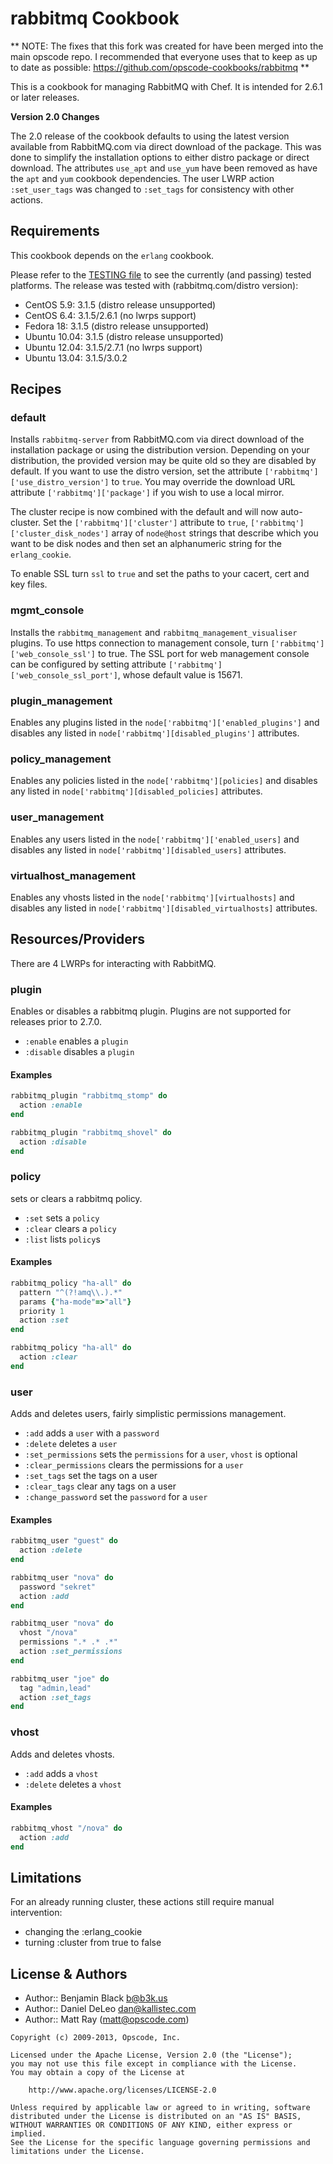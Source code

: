 rabbitmq Cookbook
=================

** NOTE: The fixes that this fork was created for have been merged into the main opscode repo.  I recommended that everyone uses that to keep as up to date as possible: https://github.com/opscode-cookbooks/rabbitmq **

This is a cookbook for managing RabbitMQ with Chef. It is intended for 2.6.1 or later releases.

**Version 2.0 Changes**

The 2.0 release of the cookbook defaults to using the latest version available from RabbitMQ.com via direct download of the package. This was done to simplify the installation options to either distro package or direct download. The attributes `use_apt` and `use_yum` have been removed as have the `apt` and `yum` cookbook dependencies. The user LWRP action `:set_user_tags` was changed to `:set_tags` for consistency with other actions.


Requirements
------------
This cookbook depends on the `erlang` cookbook.

Please refer to the [TESTING file](TESTING.md) to see the currently (and passing) tested platforms. The release was tested with (rabbitmq.com/distro version):
- CentOS 5.9: 3.1.5 (distro release unsupported)
- CentOS 6.4: 3.1.5/2.6.1 (no lwrps support)
- Fedora 18: 3.1.5 (distro release unsupported)
- Ubuntu 10.04: 3.1.5 (distro release unsupported)
- Ubuntu 12.04: 3.1.5/2.7.1 (no lwrps support)
- Ubuntu 13.04: 3.1.5/3.0.2


Recipes
-------
### default
Installs `rabbitmq-server` from RabbitMQ.com via direct download of the installation package or using the distribution version. Depending on your distribution, the provided version may be quite old so they are disabled by default. If you want to use the distro version, set the attribute `['rabbitmq']['use_distro_version']` to `true`. You may override the download URL attribute `['rabbitmq']['package']` if you wish to use a local mirror.

The cluster recipe is now combined with the default and will now auto-cluster. Set the `['rabbitmq']['cluster']` attribute to `true`, `['rabbitmq']['cluster_disk_nodes']` array of `node@host` strings that describe which you want to be disk nodes and then set an alphanumeric string for the `erlang_cookie`.

To enable SSL turn `ssl` to `true` and set the paths to your cacert, cert and key files.

### mgmt_console
Installs the `rabbitmq_management` and `rabbitmq_management_visualiser` plugins.
To use https connection to management console, turn `['rabbitmq']['web_console_ssl']` to true. The SSL port for web management console can be configured by setting attribute `['rabbitmq']['web_console_ssl_port']`, whose default value is 15671.

### plugin_management
Enables any plugins listed in the `node['rabbitmq']['enabled_plugins']` and disables any listed in `node['rabbitmq'][disabled_plugins']` attributes.

### policy_management
Enables any policies listed in the `node['rabbitmq'][policies]` and disables any listed in `node['rabbitmq'][disabled_policies]` attributes.

### user_management
Enables any users listed in the `node['rabbitmq']['enabled_users]` and disables any listed in `node['rabbitmq'][disabled_users]` attributes.

### virtualhost_management
Enables any vhosts listed in the `node['rabbitmq'][virtualhosts]` and disables any listed in `node['rabbitmq'][disabled_virtualhosts]` attributes.


Resources/Providers
-------------------
There are 4 LWRPs for interacting with RabbitMQ.

### plugin
Enables or disables a rabbitmq plugin. Plugins are not supported for releases prior to 2.7.0.

- `:enable` enables a `plugin`
- `:disable` disables a `plugin`

#### Examples
```ruby
rabbitmq_plugin "rabbitmq_stomp" do
  action :enable
end
```

```ruby
rabbitmq_plugin "rabbitmq_shovel" do
  action :disable
end
```

### policy
sets or clears a rabbitmq policy.

- `:set` sets a `policy`
- `:clear` clears a `policy`
- `:list` lists `policy`s

#### Examples
```ruby
rabbitmq_policy "ha-all" do
  pattern "^(?!amq\\.).*"
  params {"ha-mode"=>"all"}
  priority 1
  action :set
end
```

```ruby
rabbitmq_policy "ha-all" do
  action :clear
end
```

### user
Adds and deletes users, fairly simplistic permissions management.

- `:add` adds a `user` with a `password`
- `:delete` deletes a `user`
- `:set_permissions` sets the `permissions` for a `user`, `vhost` is optional
- `:clear_permissions` clears the permissions for a `user`
- `:set_tags` set the tags on a user
- `:clear_tags` clear any tags on a user
- `:change_password` set the `password` for a `user`

#### Examples
```ruby
rabbitmq_user "guest" do
  action :delete
end
```

```ruby
rabbitmq_user "nova" do
  password "sekret"
  action :add
end
```

```ruby
rabbitmq_user "nova" do
  vhost "/nova"
  permissions ".* .* .*"
  action :set_permissions
end
```

```ruby
rabbitmq_user "joe" do
  tag "admin,lead"
  action :set_tags
end
```

### vhost
Adds and deletes vhosts.

- `:add` adds a `vhost`
- `:delete` deletes a `vhost`

#### Examples
``` ruby
rabbitmq_vhost "/nova" do
  action :add
end
```


Limitations
-----------
For an already running cluster, these actions still require manual intervention:
- changing the :erlang_cookie
- turning :cluster from true to false


License & Authors
-----------------
- Author:: Benjamin Black <b@b3k.us>
- Author:: Daniel DeLeo <dan@kallistec.com>
- Author:: Matt Ray (<matt@opscode.com>)

```text
Copyright (c) 2009-2013, Opscode, Inc.

Licensed under the Apache License, Version 2.0 (the "License");
you may not use this file except in compliance with the License.
You may obtain a copy of the License at

    http://www.apache.org/licenses/LICENSE-2.0

Unless required by applicable law or agreed to in writing, software
distributed under the License is distributed on an "AS IS" BASIS,
WITHOUT WARRANTIES OR CONDITIONS OF ANY KIND, either express or implied.
See the License for the specific language governing permissions and
limitations under the License.
```

